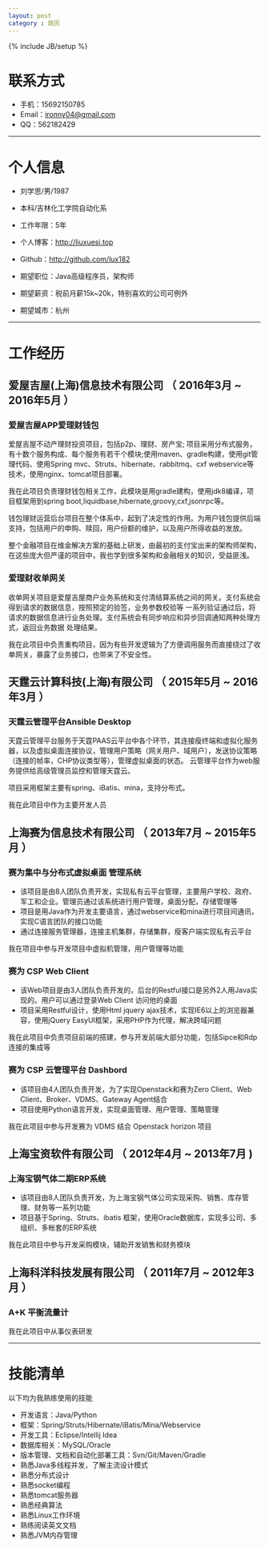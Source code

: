 ```yaml
---
layout: post
category : 简历
---
```

{% include JB/setup %}

# 联系方式

- 手机：15692150785
- Email：ironny04@gmail.com
- QQ：562182429

---

# 个人信息

 - 刘学思/男/1987 
 - 本科/吉林化工学院自动化系 
 - 工作年限：5年
 - 个人博客：http://liuxuesi.top
 - Github：http://github.com/lux182

 - 期望职位：Java高级程序员，架构师
 - 期望薪资：税前月薪15k~20k，特别喜欢的公司可例外
 - 期望城市：杭州

---

# 工作经历

## 爱屋吉屋(上海)信息技术有限公司 （ 2016年3月 ~ 2016年5月 ）

### 爱屋吉屋APP爱理财钱包 

爱屋吉屋不动产理财投资项目，包括p2p、理财、房产宝; 项目采用分布式服务，有十数个服务构成、每个服务有若干个模块;使用maven、gradle构建，使用git管理代码、使用Spring mvc、Struts、hibernate、rabbitmq、cxf webservice等技术，使用nginx、tomcat项目部署。 

我在此项目负责理财钱包相关工作，此模块是用gradle建构，使用jdk8编译，项目框架用到spring boot,liquidbase,hibernate,groovy,cxf,jsonrpc等。

钱包理财运营后台项目在整个体系中，起到了决定性的作用。为用户钱包提供后端支持，包括用户的申购、赎回，用户份额的维护，以及用户所得收益的发放。

整个金融项目在维金解决方案的基础上研发，由最初的支付宝出来的架构师架构，在这些庞大但严谨的项目中，我也学到很多架构和金融相关的知识，受益匪浅。


### 爱理财收单网关

收单网关项目是爱屋吉屋商户业务系统和支付清结算系统之间的网关。支付系统会得到请求的数据信息，按照预定的验签，业务参数校验等
一系列验证通过后，将请求的数据信息进行业务处理。支付系统会有同步响应和异步回调通知两种处理方式，返回业务数据
处理结果。

我在此项目中负责重构项目，因为有些开发逻辑为了方便调用服务而直接绕过了收单网关，暴露了业务接口，也带来了不安全性。

## 天霆云计算科技(上海)有限公司 （ 2015年5月 ~ 2016年3月 ）

### 天霆云管理平台Ansible Desktop 

天霆云管理平台服务于天霆PAAS云平台中各个环节，其连接瘦终端和虚拟化服务器，以及虚拟桌面连接协议，管理用户策略（网关用户、域用户），发送协议策略（连接的帧率，CHP协议类型等），管理虚拟桌面的状态。
云管理平台作为web服务提供给高级管理员监控和管理天霆云。

项目采用框架主要有spring、iBatis、mina，支持分布式。

我在此项目中作为主要开发人员

## 上海赛为信息技术有限公司 （ 2013年7月 ~ 2015年5月 ）

### 赛为集中与分布式虚拟桌面 管理系统

- 该项目是由8人团队负责开发，实现私有云平台管理，主要用户学校、政府、军工和企业。管理员通过该系统进行用户管理，桌面分配，存储管理等 
- 项目是用Java作为开发主要语言，通过webservice和mina进行项目间通讯，实现C语言团队的接口功能 
- 通过连接服务管理器，连接主机集群，存储集群，瘦客户端实现私有云平台

我在项目中参与开发项目中虚拟机管理，用户管理等功能

### 赛为 CSP Web Client

- 该Web项目是由3人团队负责开发的，后台的Restful接口是另外2人用Java实现的。用户可以通过登录Web Client 访问他的桌面 
- 项目采用Restful设计，使用Html jquery ajax技术，实现IE6以上的浏览器兼容，使用jQuery EasyUI框架，采用PHP作为代理，解决跨域问题

我在此项目中负责项目前端的搭建，参与开发前端大部分功能，包括Sipce和Rdp连接的集成等

### 赛为 CSP 云管理平台 Dashbord

- 该项目由4人团队负责开发，为了实现Openstack和赛为Zero Client、Web Client、Broker、VDMS、Gateway Agent结合 
- 项目使用Python语言开发，实现桌面管理、用户管理、策略管理

我在此项目中参与开发赛为 VDMS 结合 Openstack horizon 项目

## 上海宝资软件有限公司 （ 2012年4月 ~ 2013年7月 )

### 上海宝钢气体二期ERP系统

- 该项目由8人团队负责开发，为上海宝钢气体公司实现采购、销售、库存管理、财务等一系列功能 
- 项目基于Spring、Struts、ibatis 框架，使用Oracle数据库，实现多公司、多组织、多帐套的ERP系统

我在此项目中参与开发采购模块，辅助开发销售和财务模块

## 上海科洋科技发展有限公司 （ 2011年7月 ~ 2012年3月 ）

### A+K 平衡流量计

我在此项目中从事仪表研发

---

# 技能清单

以下均为我熟练使用的技能

- 开发语言：Java/Python
- 框架：Spring/Struts/Hibernate/iBatis/Mina/Webservice
- 开发工具：Eclipse/Intellij Idea
- 数据库相关：MySQL/Oracle
- 版本管理、文档和自动化部署工具：Svn/Git/Maven/Gradle
- 熟悉Java多线程并发，了解主流设计模式
- 熟悉分布式设计
- 熟悉socket编程
- 熟悉tomcat服务器
- 熟悉经典算法
- 熟悉Linux工作环境
- 熟练阅读英文文档
- 熟悉JVM内存管理




